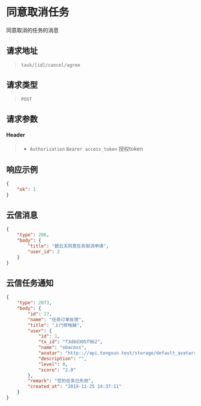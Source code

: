 # 同意取消任务

同意取消的任务的消息

## 请求地址

> `task/[id]/cancel/agree`

## 请求类型

> `POST`

## 请求参数

#### Header

> - `Authorization` `Bearer access_token` 授权token

## 响应示例

```json
{
    "ok": 1
}
```

## 云信消息

```json
{
    "type": 206,
    "body": {
        "title": "碧云天同意任务取消申请",
        "user_id": 2
    }
}
```

## 云信任务通知

```json
{
    "type": 2073,
    "body": {
        "id": 17,
        "name": "任务订单反馈",
        "title": "上门修电脑",
        "user": {
            "id": 1,
            "tx_id": "f3d0d305f962",
            "name": "obacmss",
            "avatar": "http:://api.tongxun.test/storage/default_avatars/pic_020.jpg",
            "description": "",
            "level": 0,
            "score": "2.0"
        },
        "remark": "您的任务已失效",
        "created_at": "2019-11-25 14:37:11"
    }
}
```